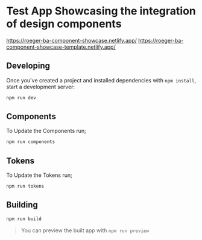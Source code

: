 # Test App Showcasing the integration of design components

https://roeger-ba-component-showcase.netlify.app/
https://roeger-ba-component-showcase-template.netlify.app/

## Developing

Once you've created a project and installed dependencies with `npm install`, start a development server:

```bash
npm run dev
```

## Components

To Update the Components run;

```bash
npm run components
```

## Tokens

To Update the Tokens run;

```bash
npm run tokens
```

## Building

```bash
npm run build
```

> You can preview the built app with `npm run preview`
